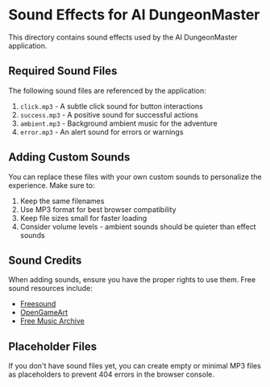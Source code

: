 # Sound Effects for AI DungeonMaster

This directory contains sound effects used by the AI DungeonMaster application.

## Required Sound Files

The following sound files are referenced by the application:

1. `click.mp3` - A subtle click sound for button interactions
2. `success.mp3` - A positive sound for successful actions
3. `ambient.mp3` - Background ambient music for the adventure
4. `error.mp3` - An alert sound for errors or warnings

## Adding Custom Sounds

You can replace these files with your own custom sounds to personalize the experience. Make sure to:

1. Keep the same filenames
2. Use MP3 format for best browser compatibility
3. Keep file sizes small for faster loading
4. Consider volume levels - ambient sounds should be quieter than effect sounds

## Sound Credits

When adding sounds, ensure you have the proper rights to use them. Free sound resources include:

- [Freesound](https://freesound.org/)
- [OpenGameArt](https://opengameart.org/)
- [Free Music Archive](https://freemusicarchive.org/)

## Placeholder Files

If you don't have sound files yet, you can create empty or minimal MP3 files as placeholders to prevent 404 errors in the browser console.
